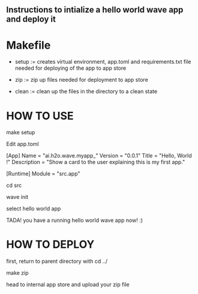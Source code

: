 ## Instructions to intialize a hello world wave app and deploy it 

# Makefile 
- setup := creates virtual environment, app.toml and requirements.txt file needed for deploying
  of the app to app store 

- zip := zip up files needed for deployment to app store 
- clean := clean up the files in the directory to a clean state


# HOW TO USE

make setup

Edit app.toml

[App]
Name = "ai.h2o.wave.myapp_<username>"
Version = "0.0.1"
Title = "Hello, World <username>!"
Description = "Show a card to the user explaining this is my first app."

[Runtime]
Module = "src.app"

cd src

wave init 

select hello world app

TADA! you have a running hello world wave app now! :)


# HOW TO DEPLOY
first, return to parent directory with cd ../

make zip 

head to internal app store and upload your zip file
